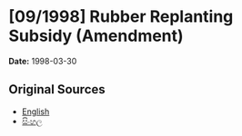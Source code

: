 # [09/1998] Rubber Replanting Subsidy (Amendment)

**Date:** 1998-03-30

## Original Sources

- [English](https://documents.gov.lk/view/acts/1998/3/09-1998_E.pdf)
- [සිංහල](https://documents.gov.lk/view/acts/1998/3/09-1998_S.pdf)
